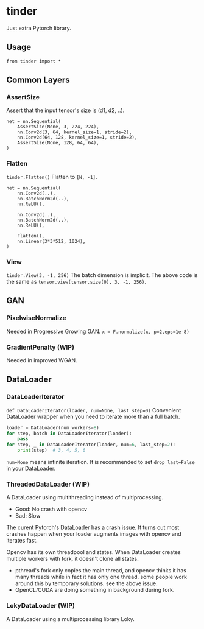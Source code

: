 # tinder

Just extra Pytorch library.

## Usage
`from tinder import *`

## Common Layers

### AssertSize
Assert that the input tensor's size is (d1, d2, ..).

```
net = nn.Sequential(
    AssertSize(None, 3, 224, 224),
    nn.Conv2d(3, 64, kernel_size=1, stride=2),
    nn.Conv2d(64, 128, kernel_size=1, stride=2),
    AssertSize(None, 128, 64, 64),
)
```


### Flatten
`tinder.Flatten()`
Flatten to `[N, -1]`.

```
net = nn.Sequential(
    nn.Conv2d(..),
    nn.BatchNorm2d(..),
    nn.ReLU(),

    nn.Conv2d(..),
    nn.BatchNorm2d(..),
    nn.ReLU(),

    Flatten(),
    nn.Linear(3*3*512, 1024),
)
```

### View
`tinder.View(3, -1, 256)`
The batch dimension is implicit.
The above code is the same as `tensor.view(tensor.size(0), 3, -1, 256)`.


## GAN
### PixelwiseNormalize
Needed in Progressive Growing GAN.
`x = F.normalize(x, p=2,eps=1e-8)`

### GradientPenalty (WIP)
Needed in improved WGAN.



## DataLoader

### DataLoaderIterator
`def DataLoaderIterator(loader, num=None, last_step=0)`
Convenient DataLoader wrapper when you need to iterate more than a full batch.
```py
loader = DataLoader(num_workers=8)
for step, batch in DataLoaderIterator(loader):
    pass
for step, _ in DataLoaderIterator(loader, num=6, last_step=2):
    print(step)  # 3, 4, 5, 6
```
`num=None` means infinite iteration.
It is recommended to set `drop_last=False` in your DataLoader.


### ThreadedDataLoader (WIP)
A DataLoader using multithreading instead of multiprocessing.

- Good: No crash with opencv
- Bad: Slow

The curent Pytorch's DataLoader has a crash [issue](https://github.com/opencv/opencv/issues/5150).
It turns out most crashes happen when your loader augments images with opencv and iterates fast.

Opencv has its own threadpool and states. When DataLoader creates multiple workers with fork, it doesn't clone all states.
- pthread's fork only copies the main thread, and opencv thinks it has many threads while in fact it has only one thread.
  some people work around this by temporary solutions. see the above issue.
- OpenCL/CUDA are doing something in background during fork.


### LokyDataLoader (WIP)
A DataLoader using a multiprocessing library Loky.
